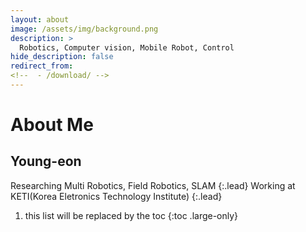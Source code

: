 ```yaml
---
layout: about
image: /assets/img/background.png
description: >
  Robotics, Computer vision, Mobile Robot, Control
hide_description: false
redirect_from:
<!--  - /download/ -->
---
```


# About Me

<!--author-->
<!--Kim Young-eon -->

## Young-eon

Researching Multi Robotics, Field Robotics, SLAM
{:.lead}
Working at KETI(Korea Eletronics Technology Institute)
{:.lead}

1. this list will be replaced by the toc
{:toc .large-only}

